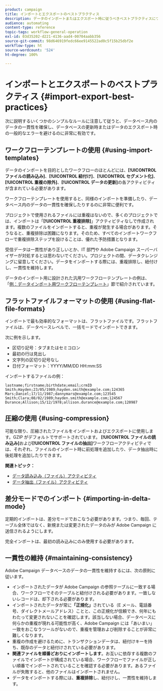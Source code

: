 ```yaml
---
product: campaign
title: インポートとエクスポートのベストプラクティス
description: データのインポートまたはエクスポート時に従うべきベストプラクティスについて詳しく説明します。
audience: automating
content-type: reference
topic-tags: workflow-general-operation
exl-id: 03d35202-d221-4136-aad4-00704aabb356
source-git-commit: 98d646919fedc66ee9145522ad0c5f15b25dbf2e
workflow-type: ht
source-wordcount: '524'
ht-degree: 100%

---
```


# インポートとエクスポートのベストプラクティス {#import-export-best-practices}

次に説明するいくつかのシンプルなルールに注意して従うと、データベース内のデータの一貫性を確保し、データベースの更新時またはデータのエクスポート時の一般的なエラーを避けるのに非常に有効です。

## ワークフローテンプレートの使用 {#using-import-templates}

データのインポートを目的としたワークフローのほとんどには、**[!UICONTROL ファイルの読み込み]**、**[!UICONTROL 紐付け]**、**[!UICONTROL セグメント化]**、**[!UICONTROL 重複の除外]**、**[!UICONTROL データの更新]**&#x200B;の各アクティビティが含まれている必要があります。

ワークフローテンプレートを使用すると、同様のインポートを準備したり、データベース内のデータの一貫性を確保したりするのに非常に便利です。

プロジェクトで使用されるファイルには重複はないので、多くのプロジェクトでは、インポートは「**[!UICONTROL 重複排除]**」アクティビティなしで作成されます。複数のファイルをインポートすると、重複が発生する場合があります。そうなると、重複排除は困難になります。そのため、すべてのインポートワークフローで重複排除ステップを設けることは、優れた予防措置となります。

受信データは一貫性があり正しいとか、IT 部門や Adobe Campaign スーパーバイザーが対処するとは思わないでください。プロジェクトの間、データクレンジングに留意してください。データをインポートする際には、重複排除し、紐付けし、一貫性を維持します。

データのインポート用に設計された汎用ワークフローテンプレートの例は、「[例：データインポート用ワークフローテンプレート](../../platform/using/creating-import-export-templates.md)」節で紹介されています。

## フラットファイルフォーマットの使用 {#using-flat-file-formats}

インポートで最も効率的なフォーマットは、フラットファイルです。フラットファイルは、データベースレベルで、一括モードでインポートできます。

次に例を示します。

* 区切り記号：タブまたはセミコロン
* 最初の行は見出し
* 文字列の区切り記号なし
* 日付フォーマット：YYYY/MM/DD HH:mm:SS

インポートするファイルの例：

```
lastname;firstname;birthdate;email;crmID
Smith;Hayden;23/05/1989;hayden.smith@example.com;124365
Mars;Daniel;17/11/1987;dannymars@example.com;123545
Smith;Clara;08/02/1989;hayden.smith@example.com;124567
Durance;Allison;15/12/1978;allison.durance@example.com;120987
```

## 圧縮の使用 {#using-compression}

可能な限り、圧縮されたファイルをインポートおよびエクスポートに使用します。GZIP がデフォルトでサポートされています。 **[!UICONTROL ファイルの読み込み]**&#x200B;および&#x200B;**[!UICONTROL ファイルの抽出]**&#x200B;ワークフローアクティビティでは、それぞれ、ファイルのインポート時に前処理を追加したり、データ抽出時に後処理を追加したりできます。

**関連トピック：**

* [データ読み込み（ファイル）アクティビティ](../../workflow/using/data-loading--file-.md)
* [データ抽出（ファイル）アクティビティ](../../workflow/using/extraction--file-.md)

## 差分モードでのインポート {#importing-in-delta-mode}

定期的インポートは、差分モードでおこなう必要があります。つまり、毎回、テーブル全体ではなく、新規または変更されたデータのみが Adobe Campaign に送信されるようにします。

完全インポートは、最初の読み込みにのみ使用する必要があります。

## 一貫性の維持 {#maintaining-consistency}

Adobe Campaign データベースのデータの一貫性を維持するには、次の原則に従います。

* インポートされたデータが Adobe Campaign の参照テーブルに一致する場合、ワークフローでそのテーブルと紐付けされる必要があります。一致しないレコードは、却下される必要があります。
* インポートされたデータが常に&#x200B;**「正規化」**&#x200B;されている（E メール、電話番号、ダイレクトメールアドレス）ことと、この正規化が信頼でき、何年にもわたって変更されないことを確認します。該当しない場合、データベースに何らかの重複が現れる可能性が高く、Adobe Campaign には「あいまい」一致をおこなうツールがないので、重複を管理および削除することが非常に難しくなります。
* 重複の作成を避けるために、トランザクションデータは、紐付けキーを持ち、既存のデータと紐付けされている必要があります。
* **関連ファイルを順番どおりにインポートします**。お互いに依存する複数のファイルでインポートが構成されている場合、ワークフローでファイルが正しい順番でインポートされていることを確認する必要があります。あるファイルが失敗すると、他のファイルはインポートされません。
* データをインポートする際には、**重複排除**&#x200B;し、紐付けし、一貫性を維持します。
